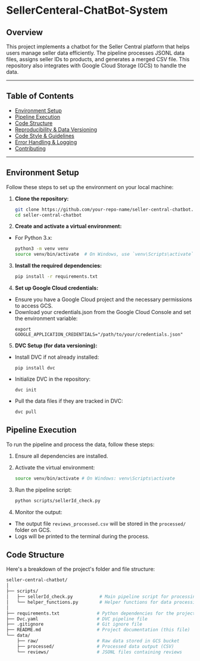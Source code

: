 # SellerCenteral-ChatBot-System

## Overview
This project implements a chatbot for the Seller Central platform that helps users manage seller data efficiently. The pipeline processes JSONL data files, assigns seller IDs to products, and generates a merged CSV file. This repository also integrates with Google Cloud Storage (GCS) to handle the data.

---

## Table of Contents

- [Environment Setup](#environment-setup)
- [Pipeline Execution](#pipeline-execution)
- [Code Structure](#code-structure)
- [Reproducibility & Data Versioning](#reproducibility--data-versioning)
- [Code Style & Guidelines](#code-style--guidelines)
- [Error Handling & Logging](#error-handling--logging)
- [Contributing](#contributing)

---

## Environment Setup

Follow these steps to set up the environment on your local machine:

1. **Clone the repository:**
   ```bash
   git clone https://github.com/your-repo-name/seller-central-chatbot.git
   cd seller-central-chatbot
2. **Create and activate a virtual environment:**

- For Python 3.x:
    ```bash
    python3 -m venv venv
    source venv/bin/activate  # On Windows, use `venv\Scripts\activate`
    
3. **Install the required dependencies:**
    ```bash
    pip install -r requirements.txt


4. **Set up Google Cloud credentials:**
- Ensure you have a Google Cloud project and the necessary permissions to access GCS.
- Download your credentials.json from the Google Cloud Console and set the environment variable:
  ```
  export GOOGLE_APPLICATION_CREDENTIALS="/path/to/your/credentials.json"
  ```

5. **DVC Setup (for data versioning):**
- Install DVC if not already installed:
  ```
  pip install dvc
  ```
- Initialize DVC in the repository:
  ```
  dvc init
  ```
- Pull the data files if they are tracked in DVC:
  ```
  dvc pull
  ```

## Pipeline Execution

To run the pipeline and process the data, follow these steps:

1. Ensure all dependencies are installed.

2. Activate the virtual environment:
    ```bash
    source venv/bin/activate # On Windows: venv\Scripts\activate

3. Run the pipeline script:
    ```bash
    python scripts/sellerId_check.py


4. Monitor the output:
- The output file `reviews_processed.csv` will be stored in the `processed/` folder on GCS.
- Logs will be printed to the terminal during the process.

## Code Structure

Here's a breakdown of the project's folder and file structure:

```bash
seller-central-chatbot/
│
├── scripts/
│   ├── sellerId_check.py          # Main pipeline script for processing data
│   └── helper_functions.py        # Helper functions for data processing and error handling
│
├── requirements.txt              # Python dependencies for the project
├── Dvc.yaml                      # DVC pipeline file
├── .gitignore                    # Git ignore file
├── README.md                     # Project documentation (this file)
└── data/
    ├── raw/                      # Raw data stored in GCS bucket
    ├── processed/                # Processed data output (CSV)
    └── reviews/                  # JSONL files containing reviews